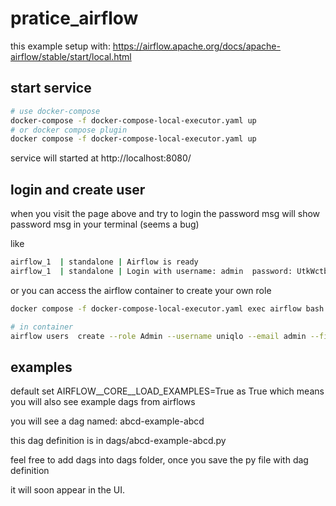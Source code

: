 # pratice_airflow

this example setup with: https://airflow.apache.org/docs/apache-airflow/stable/start/local.html

## start service

```bash
# use docker-compose
docker-compose -f docker-compose-local-executor.yaml up
# or docker compose plugin
docker compose -f docker-compose-local-executor.yaml up

```

service will started at http://localhost:8080/

## login and create user

when you visit the page above and try to login
the password msg will show password msg in your terminal (seems a bug)

like

```bash
airflow_1  | standalone | Airflow is ready
airflow_1  | standalone | Login with username: admin  password: UtkWctbbuDYFtAvc  <- !this is random generated!
```

or you can access the airflow container to create your own role

```bash
docker compose -f docker-compose-local-executor.yaml exec airflow bash

# in container
airflow users  create --role Admin --username uniqlo --email admin --firstname admin --lastname admin --password uniqlo
```

## examples

default set AIRFLOW__CORE__LOAD_EXAMPLES=True as True
which means you will also see example dags from airflows

you will see a dag named: abcd-example-abcd

this dag definition is in dags/abcd-example-abcd.py

feel free to add dags into dags folder, once you save the py file with dag definition

it will soon appear in the UI.

